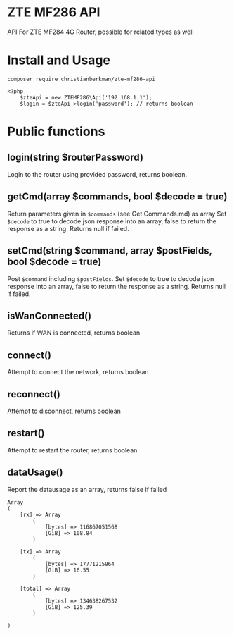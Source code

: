 # ZTE MF286 API
API For ZTE MF284 4G Router, possible for related types as well


# Install and Usage
```
composer require christianberkman/zte-mf286-api
```

```
<?php
    $zteApi = new ZTEMF286\Api('192.168.1.1');
    $login = $zteApi->login('password'); // returns boolean
```

# Public functions
## login(string $routerPassword)  
Login to the router using provided password, returns boolean.

## getCmd(array $commands, bool $decode = true)
Return parameters given in `$commands` (see Get Commands.md) as array
Set `$decode` to true to decode json response into an array, false to return the response as a string. Returns null if failed.

## setCmd(string $command, array $postFields, bool $decode = true)
Post `$command` including `$postFields`. 
Set `$decode` to true to decode json response into an array, false to return the response as a string. Returns null if failed.

## isWanConnected()
Returns if WAN is connected, returns boolean

## connect()
Attempt to connect the network, returns boolean

## reconnect()
Attempt to disconnect, returns boolean

## restart()
Attempt to restart the router, returns boolean

## dataUsage()
Report the datausage as an array, returns false if failed
```
Array
(
    [rx] => Array
        (
            [bytes] => 116867051568
            [GiB] => 108.84
        )

    [tx] => Array
        (
            [bytes] => 17771215964
            [GiB] => 16.55
        )

    [total] => Array
        (
            [bytes] => 134638267532
            [GiB] => 125.39
        )

)
```